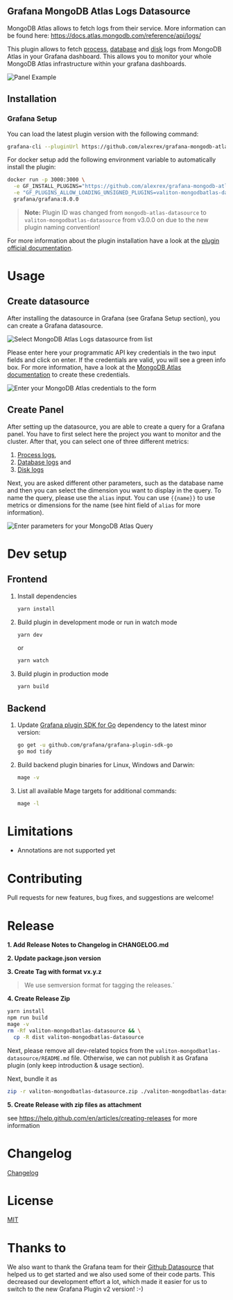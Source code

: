 ## Grafana MongoDB Atlas Logs Datasource

MongoDB Atlas allows to fetch logs from their service. More information can be found here: https://docs.atlas.mongodb.com/reference/api/logs/

This plugin allows to fetch [process](https://docs.atlas.mongodb.com/reference/api/process-measurements/), [database](https://docs.atlas.mongodb.com/reference/api/process-databases-measurements/) and [disk](https://docs.atlas.mongodb.com/reference/api/process-disks-measurements/) logs from MongoDB Atlas in your Grafana dashboard. This allows you to monitor your whole MongoDB Atlas infrastructure within your grafana dashboards.

![Panel Example](https://raw.githubusercontent.com/valiton/grafana-mongodb-atlas-datasource/master/src/img/screenshots/query_example.png)

## Installation

### Grafana Setup

You can load the latest plugin version with the following command:

```bash
grafana-cli --pluginUrl https://github.com/alexrex/grafana-mongodb-atlas-datasource/releases/latest/download/valiton-mongodbatlas-datasource.zip plugins install valiton-mongodbatlas-datasource
```

For docker setup add the following environment variable to automatically install the plugin:

```bash
docker run -p 3000:3000 \
  -e GF_INSTALL_PLUGINS="https://github.com/alexrex/grafana-mongodb-atlas-datasource/releases/latest/download/valiton-mongodbatlas-datasource.zip;valiton-mongodbatlas-datasource" \
  -e "GF_PLUGINS_ALLOW_LOADING_UNSIGNED_PLUGINS=valiton-mongodbatlas-datasource" \
  grafana/grafana:8.0.0
```

> **Note:** Plugin ID was changed from `mongodb-atlas-datasource` to `valiton-mongodbatlas-datasource` from v3.0.0 on due to the new plugin naming convention!

For more information about the plugin installation have a look at the [plugin official documentation](https://grafana.com/docs/plugins/installation/).

# Usage

## Create datasource

After installing the datasource in Grafana (see Grafana Setup section), you can create a Grafana datasource.

![Select MongoDB Atlas Logs datasource from list](https://raw.githubusercontent.com/valiton/grafana-mongodb-atlas-datasource/master/src/img/screenshots/datasource_list.png)

Please enter here your programmatic API key credentials in the two input fields and click on enter. If the credentials are valid, you will see a green info box. For more information, have a look at the [MongoDB Atlas documentation](https://docs.atlas.mongodb.com/configure-api-access/#programmatic-api-keys) to create these credentials.

![Enter your MongoDB Atlas credentials to the form](https://raw.githubusercontent.com/valiton/grafana-mongodb-atlas-datasource/master/src/img/screenshots/datasource_setup.png)

## Create Panel

After setting up the datasource, you are able to create a query for a Grafana panel. You have to first select here the project you want to monitor and the cluster. After that, you can select one of three different metrics:

1. [Process logs](https://docs.atlas.mongodb.com/reference/api/process-measurements/),
2. [Database logs](https://docs.atlas.mongodb.com/reference/api/process-databases-measurements/) and
3. [Disk logs](https://docs.atlas.mongodb.com/reference/api/process-disks-measurements/)

Next, you are asked different other parameters, such as the database name and then you can select the dimension you want to display in the query. To name the query, please use the `alias` input. You can use `{{name}}` to use metrics or dimensions for the name (see hint field of `alias` for more information).

![Enter parameters for your MongoDB Atlas Query](https://raw.githubusercontent.com/valiton/grafana-mongodb-atlas-datasource/master/src/img/screenshots/query_setup.png)

# Dev setup

## Frontend

1. Install dependencies

   ```bash
   yarn install
   ```

2. Build plugin in development mode or run in watch mode

   ```bash
   yarn dev
   ```

   or

   ```bash
   yarn watch
   ```

3. Build plugin in production mode

   ```bash
   yarn build
   ```

## Backend

1. Update [Grafana plugin SDK for Go](https://grafana.com/docs/grafana/latest/developers/plugins/backend/grafana-plugin-sdk-for-go/) dependency to the latest minor version:

   ```bash
   go get -u github.com/grafana/grafana-plugin-sdk-go
   go mod tidy
   ```

2. Build backend plugin binaries for Linux, Windows and Darwin:

   ```bash
   mage -v
   ```

3. List all available Mage targets for additional commands:

   ```bash
   mage -l
   ```

# Limitations

- Annotations are not supported yet

# Contributing

Pull requests for new features, bug fixes, and suggestions are welcome!

# Release

**1. Add Release Notes to Changelog in CHANGELOG.md**

**2. Update package.json version**

**3. Create Tag with format vx.y.z**
> We use semversion format for tagging the releases.´

**4. Create Release Zip**

```bash
yarn install
npm run build
mage -v
rm -Rf valiton-mongodbatlas-datasource && \
  cp -R dist valiton-mongodbatlas-datasource
```

Next, please remove all dev-related topics from the `valiton-mongodbatlas-datasource/README.md` file. Otherwise, we can not publish it as Grafana plugin (only keep introduction & usage section).

Next, bundle it as

```bash
zip -r valiton-mongodbatlas-datasource.zip ./valiton-mongodbatlas-datasource
```

**5. Create Release with zip files as attachment**

see https://help.github.com/en/articles/creating-releases for more information

# Changelog

[Changelog](https://github.com/valiton/grafana-mongodb-atlas-datasource/blob/master/CHANGELOG.md)

# License

[MIT](https://github.com/valiton/grafana-mongodb-atlas-datasource/blob/master/LICENSE)

# Thanks to

We also want to thank the Grafana team for their [Github Datasource](https://github.com/grafana/github-datasource) that helped us to get started and we also used some of their code parts. This decreased our development effort a lot, which made it easier for us to switch to the new Grafana Plugin v2 version! :-)
